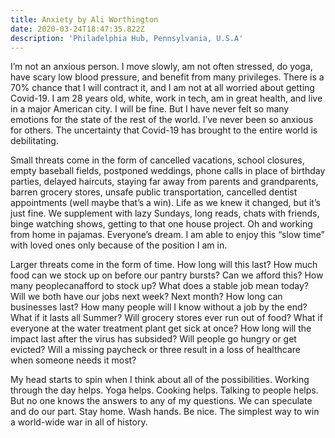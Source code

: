 ```yaml
---
title: Anxiety by Ali Worthington
date: 2020-03-24T18:47:35.822Z
description: 'Philadelphia Hub, Pennsylvania, U.S.A'
---
```

I’m not an anxious person. I move slowly, am not often stressed, do yoga, have scary low blood pressure, and benefit from many privileges. There is a 70% chance that I will contract it, and I am not at all worried about getting Covid-19. I am 28 years old, white, work in tech, am in great health, and live in a major American city. I will be fine. But I have never felt so many emotions for the state of the rest of the world. I’ve never been so anxious for others. The uncertainty that Covid-19 has brought to the entire world is debilitating.

Small threats come in the form of cancelled vacations, school closures, empty baseball fields, postponed weddings, phone calls in place of birthday parties, delayed haircuts, staying far away from parents and grandparents, barren grocery stores, unsafe public transportation, cancelled dentist appointments (well maybe that’s a win). Life as we knew it changed, but it’s just fine. We supplement with lazy Sundays, long reads, chats with friends, binge watching shows, getting to that one house project. Oh and working from home in pajamas. Everyone’s dream. I am able to enjoy this “slow time” with loved ones only because of the position I am in.

Larger threats come in the form of time. How long will this last? How much food can we stock up on before our pantry bursts? Can we afford this? How many peoplecanafford to stock up? What does a stable job mean today? Will we both have our jobs next week? Next month? How long can businesses last? How many people will I know without a job by the end? What if it lasts all Summer? Will grocery stores ever run out of food? What if everyone at the water treatment plant get sick at once? How long will the impact last after the virus has subsided? Will people go hungry or get evicted? Will a missing paycheck or three result in a loss of healthcare when someone needs it most?

My head starts to spin when I think about all of the possibilities. Working through the day helps. Yoga helps. Cooking helps. Talking to people helps. But no one knows the answers to any of my questions. We can speculate and do our part. Stay home. Wash hands. Be nice. The simplest way to win a world-wide war in all of history.